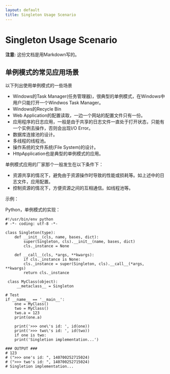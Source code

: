 ```yaml
---
layout: default
title: Singleton Usage Scenario
---
```


Singleton Usage Scenario
========================

**注意:** 这份文档是用Markdown写的。

## 单例模式的常见应用场景

以下列出使用单例模式的一些场景

- Windows的Task Manager(任务管理器)，很典型的单例模式，在Windows中用户只能打开一个Windwos Task Manager。
- Windows的Recycle Bin
- Web Application的配置读取，一边一个网站的配置文件只有一份。
- 应用程序的日志应用，一般是由于共享的日志文件一直处于打开状态，只能有一个实例去操作，否则会出现I/O Error。
- 数据库连接池的设计。
- 多线程的线程池。
- 操作系统的文件系统(File System)的设计。
- HttpApplication也是典型的单例模式的应用。

单例模式应用的厂家那个一般发生在以下条件下：

- 资源共享的情况下，避免由于资源操作时导致的性能或损耗等。如上述中的日志文件，应用配置。
- 控制资源的情况下，方便资源之间的互相通信。如线程池等。

示例：

Python，单例模式的实现：

    #!/usr/bin/env python
    # -*- coding: utf-8 -*-
    
    class Singleton(type):
        def __init__(cls, name, bases, dict):
            super(Singleton, cls).__init__(name, bases, dict)
            cls._instance = None
    
        def __call__(cls, *args, **kwargs):
            if cls._instance is None:
            cls._instance = super(Singleton, cls).__call__(*args, **kwargs)
            return cls._instance
    
     class MyClass(object):
         __metaclass__ = Singleton
    
    # Test
    if __name__ == '__main__':
        one = MyClass()
        two = MyClass()
        two.a = 123
        print(one.a)
    
        print('>>> one\'s id: ', id(one))
        print('>>> two\'s id: ', id(two))
        if one is two:
        print('Singletion implementation...')
    
    ### OUTPUT ###
    # 123
    # (">>> one's id: ", 140700252715024)
    # (">>> two's id: ", 140700252715024)
    # Singletion implementation...

